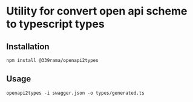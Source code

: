 # Utility for convert open api scheme to typescript types

## Installation

```
npm install @339rama/openapi2types
```

## Usage

```
openapi2types -i swagger.json -o types/generated.ts
```
